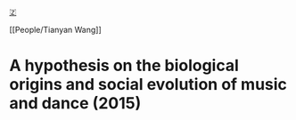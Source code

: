 [🇿](zotero://select/library/items/F65YCGW9)

[[People/Tianyan Wang]] 
# A hypothesis on the biological origins and social evolution of music and dance (2015)

